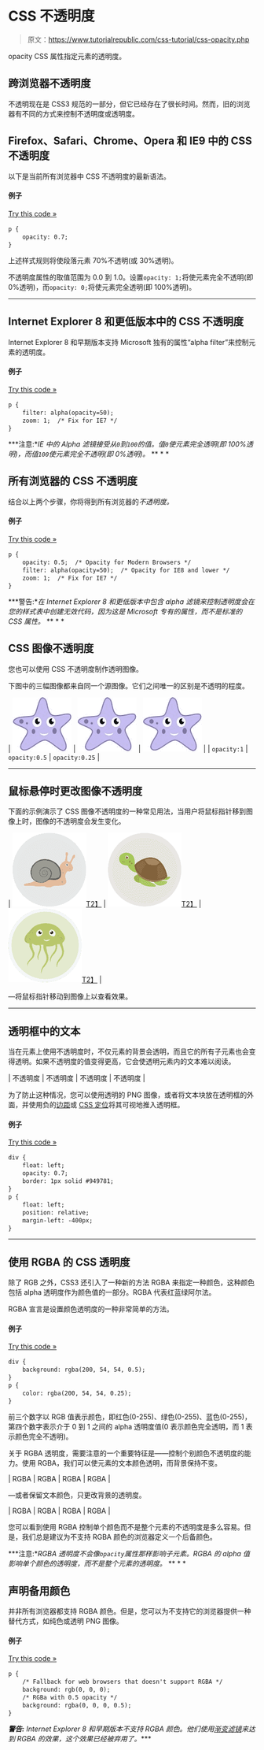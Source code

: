 # CSS 不透明度

> 原文：<https://www.tutorialrepublic.com/css-tutorial/css-opacity.php>

opacity CSS 属性指定元素的透明度。

## 跨浏览器不透明度

不透明现在是 CSS3 规范的一部分，但它已经存在了很长时间。然而，旧的浏览器有不同的方式来控制不透明度或透明度。

## Firefox、Safari、Chrome、Opera 和 IE9 中的 CSS 不透明度

以下是当前所有浏览器中 CSS 不透明度的最新语法。

#### 例子

[Try this code »](../codelab.php?topic=css&file=opacity-for-latest-browsers "Try this code using online Editor")

```
p {
    opacity: 0.7;
}
```

上述样式规则将使段落元素 70%不透明(或 30%透明)。

不透明度属性的取值范围为 0.0 到 1.0。设置`opacity: 1;`将使元素完全不透明(即 0%透明)，而`opacity: 0;`将使元素完全透明(即 100%透明)。

* * *

## Internet Explorer 8 和更低版本中的 CSS 不透明度

Internet Explorer 8 和早期版本支持 Microsoft 独有的属性“alpha filter”来控制元素的透明度。

#### 例子

[Try this code »](../codelab.php?topic=css&file=opacity-for-ie8-and-lower "Try this code using online Editor")

```
p {
    filter: alpha(opacity=50);
    zoom: 1;  /* Fix for IE7 */
}
```

 ***注意:**IE 中的 Alpha 滤镜接受从`0`到`100`的值。值`0`使元素完全透明(即 100%透明)，而值`100`使元素完全不透明(即 0%透明)。*  ** * *

## 所有浏览器的 CSS 不透明度

结合以上两个步骤，你将得到所有浏览器的*不透明度。*

#### 例子

[Try this code »](../codelab.php?topic=css&file=opacity-for-all-browsers "Try this code using online Editor")

```
p {
    opacity: 0.5;  /* Opacity for Modern Browsers */
    filter: alpha(opacity=50);  /* Opacity for IE8 and lower */
    zoom: 1;  /* Fix for IE7 */
}
```

 ***警告:**在 Internet Explorer 8 和更低版本中包含 *alpha 滤镜*来控制透明度会在您的样式表中创建无效代码，因为这是 Microsoft 专有的属性，而不是标准的 CSS 属性。*  ** * *

## CSS 图像不透明度

您也可以使用 CSS 不透明度制作透明图像。

下图中的三幅图像都来自同一个源图像。它们之间唯一的区别是不透明的程度。

| ![100% Opaque Image](img/f6a6e3e86b92adcdb9f41939d8672024.png) | ![50% Opaque Image](img/f6a6e3e86b92adcdb9f41939d8672024.png) | ![25% Opaque Image](img/f6a6e3e86b92adcdb9f41939d8672024.png) |
| `opacity:1` | `opacity:0.5` | `opacity:0.25` |

* * *

## 鼠标悬停时更改图像不透明度

下面的示例演示了 CSS 图像不透明度的一种常见用法，当用户将鼠标指针移到图像上时，图像的不透明度会发生变化。

| [![Snail](img/f909e6ef9f1011c738ce75cdbda3285f.png)T2】](javascript:void(0);) | [![Tortoise](img/ede704b8c930e5b79d7bd36eac3ba435.png)T2】](javascript:void(0);) | [![Octopus](img/21028ede024d4c6fd85424452fa2ed64.png)T2】](javascript:void(0);) |

—将鼠标指针移动到图像上以查看效果。

* * *

## 透明框中的文本

当在元素上使用不透明度时，不仅元素的背景会透明，而且它的所有子元素也会变得透明。如果不透明度的值变得更高，它会使透明元素内的文本难以阅读。

| 不透明度 | 不透明度 | 不透明度 | 不透明度 |

为了防止这种情况，您可以使用透明的 PNG 图像，或者将文本块放在透明框的外面，并使用负的[边距](css-margin.php)或 [CSS 定位](css-position.php)将其可视地推入透明框。

#### 例子

[Try this code »](../codelab.php?topic=css&file=opaque-text-inside-transparent-element "Try this code using online Editor")

```
div {
    float: left;
    opacity: 0.7;
    border: 1px solid #949781;
}
p {
    float: left;
    position: relative;
    margin-left: -400px;
}
```

* * *

## 使用 RGBA 的 CSS 透明度

除了 RGB 之外，CSS3 还引入了一种新的方法 RGBA 来指定一种颜色，这种颜色包括 alpha 透明度作为颜色值的一部分。RGBA 代表红蓝绿阿尔法。

RGBA 宣言是设置颜色透明度的一种非常简单的方法。

#### 例子

[Try this code »](../codelab.php?topic=css3&file=rgba-transparency "Try this code using online Editor")

```
div {
    background: rgba(200, 54, 54, 0.5);
}
p {
    color: rgba(200, 54, 54, 0.25);
}
```

前三个数字以 RGB 值表示颜色，即红色(0-255)、绿色(0-255)、蓝色(0-255)，第四个数字表示介于 0 到 1 之间的 alpha 透明度值(0 表示颜色完全透明，而 1 表示颜色完全不透明)。

关于 RGBA 透明度，需要注意的一个重要特征是——控制个别颜色不透明度的能力。使用 RGBA，我们可以使元素的文本颜色透明，而背景保持不变。

| RGBA | RGBA | RGBA | RGBA |

—或者保留文本颜色，只更改背景的透明度。

| RGBA | RGBA | RGBA | RGBA |

您可以看到使用 RGBA 控制单个颜色而不是整个元素的不透明度是多么容易。但是，我们总是建议为不支持 RGBA 颜色的浏览器定义一个后备颜色。

 ***注意:**RGBA 透明度不会像`opacity`属性那样影响子元素。RGBA 的 alpha 值影响单个颜色的透明度，而不是整个元素的透明度。*  ** * *

## 声明备用颜色

并非所有浏览器都支持 RGBA 颜色。但是，您可以为不支持它的浏览器提供一种替代方式，如纯色或透明 PNG 图像。

#### 例子

[Try this code »](../codelab.php?topic=css3&file=define-fallback-color-for-rgba "Try this code using online Editor")

```
p {
    /* Fallback for web browsers that doesn't support RGBA */
    background: rgb(0, 0, 0);
    /* RGBa with 0.5 opacity */
    background: rgba(0, 0, 0, 0.5);
}
```

 ***警告:** Internet Explorer 8 和早期版本不支持 RGBA 颜色。他们使用[渐变滤镜](http://msdn.microsoft.com/en-us/library/ms532997%28VS.85%29.aspx)来达到 RGBA 的效果，这个效果已经被弃用了。****